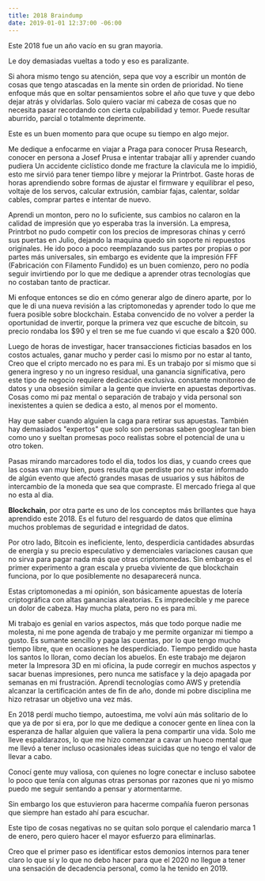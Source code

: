 ```yaml
---
title: 2018 Braindump
date: 2019-01-01 12:37:00 -06:00
---
```


Este 2018 fue un año vacío en su gran mayoria.

Le doy demasiadas vueltas a todo y eso es paralizante.

Si ahora mismo tengo su atención, sepa que voy a escribir un montón de cosas que tengo atascadas en la mente sin orden de prioridad. No tiene enfoque más que en soltar pensamientos sobre el año que tuve y que debo dejar atrás y olvidarlas.
Solo quiero vaciar mi cabeza de cosas que no necesita pasar recordando con cierta culpabilidad y temor.
Puede resultar aburrido, parcial o totalmente deprimente.

Este es un buen momento para que ocupe su tiempo en algo mejor.

Me dedique a enfocarme en viajar a Praga para conocer Prusa Research, conocer en persona a Josef Prusa e intentar trabajar allí y aprender cuando pudiera
Un accidente ciclístico donde me fracture la clavicula me lo impidió, esto me sirvió para tener tiempo libre y mejorar la Printrbot.
Gaste horas de horas aprendiendo sobre formas de ajustar el firmware y equilibrar el peso, voltaje de los servos, calcular extrusión, cambiar fajas, calentar, soldar cables, comprar partes e intentar de nuevo.

Aprendi un monton, pero no lo suficiente, sus cambios no calaron en la calidad de impresión que yo esperaba tras la inversión.
La empresa, Printrbot no pudo competir con los precios de impresoras chinas y cerró sus puertas en Julio, dejando la maquina quedo sin soporte ni repuestos originales.
He ido poco a poco reemplazando sus partes por propias o por partes más universales, sin embargo es evidente que la impresión FFF (Fabricación con Filamento Fundido) es un buen comienzo, pero no podía seguir invirtiendo por lo que me dedique a aprender otras tecnologías que no costaban tanto de practicar.

Mi enfoque entonces se dio en cómo generar algo de dinero aparte, por lo que le di una nueva revisión a las criptomonedas y aprender todo lo que me fuera posible sobre blockchain. Estaba convencido de no volver a perder la oportunidad de invertir, porque la primera vez que escuche de bitcoin, su precio rondaba los $90 y el tren se me fue cuando vi que escalo a $20 000.

Luego de horas de investigar, hacer transacciones ficticias basados en los costos actuales, ganar mucho y perder casi lo mismo por no estar al tanto, Creo que el cripto mercado no es para mi. Es un trabajo por sí mismo que si genera ingreso y no un ingreso residual, una ganancia significativa, pero este tipo de negocio requiere dedicación exclusiva. constante monitoreo de datos y una obsesión similar a la gente que invierte en apuestas deportivas.
Cosas como mi paz mental o separación de trabajo y vida personal son inexistentes a quien se dedica a esto, al menos por el momento. 

Hay que saber cuando alguien la caga para retirar sus apuestas. 
También hay demasiados "expertos" que solo son personas saben googlear tan bien como uno y sueltan promesas poco realistas sobre el potencial de una u otro token.

Pasas mirando marcadores todo el dia, todos los dias, y cuando crees que las cosas van muy bien, pues resulta que perdiste por no estar informado de algún evento que afectó grandes masas de usuarios y sus hábitos de intercambio de la moneda que sea que compraste. El mercado friega al que no esta al dia.

**Blockchain**, por otra parte es uno de los conceptos más brillantes que haya aprendido este 2018. Es el futuro del resguardo de datos que elimina muchos problemas de seguridad e integridad de datos. 

Por otro lado, Bitcoin es ineficiente, lento, desperdicia cantidades absurdas de energía y su precio especulativo y demenciales variaciones causan que no sirva para pagar nada más que otras criptomonedas. Sin embargo es el primer experimento a gran escala y prueba viviente de que blockchain funciona, por lo que posiblemente no desaparecerá nunca. 

Estas criptomonedas a mi opinión, son básicamente apuestas de lotería criptográfica con altas ganancias aleatorias. Es impredecible y me parece un dolor de cabeza. Hay mucha plata, pero no es para mi.

Mi trabajo es genial en varios aspectos, más que todo porque nadie me molesta, ni me pone agenda de trabajo y me permite organizar mi tiempo a gusto. Es sumante sencillo y paga las cuentas, por lo que tengo mucho tiempo libre, que en ocasiones he desperdiciado. Tiempo perdido que hasta los santos lo lloran, como decían los abuelos.
En este trabajo me dejaron meter la Impresora 3D en mi oficina, la pude corregir en muchos aspectos y sacar buenas impresiones, pero nunca me satisface y la dejo apagada por semanas en mi frustración.
Aprendí tecnologías como AWS y pretendía alcanzar la certificación antes de fin de año, donde mi pobre disciplina me hizo retrasar un objetivo una vez más.

En 2018 perdí mucho tiempo, autoestima, me volví aún más solitario de lo que ya de por si era, por lo que me dedique a conocer gente en línea con la esperanza de hallar alguien que valiera la pena compartir una vida. Solo me lleve espaldarazos, lo que me hizo comenzar a  cavar un hueco mental que me llevó a tener incluso ocasionales ideas suicidas que no tengo el valor de llevar a cabo. 

Conocí gente muy valiosa, con quienes no logre conectar e incluso sabotee lo poco que tenía con algunas otras personas por razones que ni yo mismo puedo me seguir sentando a pensar y atormentarme.

Sin embargo los que estuvieron para hacerme compañía fueron personas que siempre han estado ahí para escuchar. 

Este tipo de cosas negativas no se quitan solo porque el calendario marca 1 de enero, pero quiero hacer el mayor esfuerzo para eliminarlas.

Creo que el primer paso es identificar estos demonios internos para tener claro lo que sí y lo que no debo hacer para que el 2020 no llegue a tener una sensación de decadencia personal, como la he tenido en 2019.
